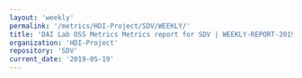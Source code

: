 ```yaml
---
layout: 'weekly'
permalink: '/metrics/HDI-Project/SDV/WEEKLY/'
title: 'DAI Lab OSS Metrics Metrics report for SDV | WEEKLY-REPORT-2019-05-19'
organization: 'HDI-Project'
repository: 'SDV'
current_date: '2019-05-19'
---
```

